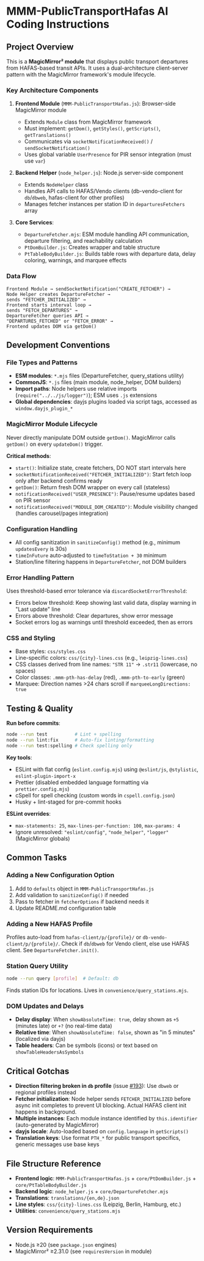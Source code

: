 # MMM-PublicTransportHafas AI Coding Instructions

## Project Overview

This is a **MagicMirror² module** that displays public transport departures from HAFAS-based transit APIs. It uses a dual-architecture client-server pattern with the MagicMirror framework's module lifecycle.

### Key Architecture Components

1. **Frontend Module** (`MMM-PublicTransportHafas.js`): Browser-side MagicMirror module
   - Extends `Module` class from MagicMirror framework
   - Must implement: `getDom()`, `getStyles()`, `getScripts()`, `getTranslations()`
   - Communicates via `socketNotificationReceived()` / `sendSocketNotification()`
   - Uses global variable `UserPresence` for PIR sensor integration (must use `var`)

2. **Backend Helper** (`node_helper.js`): Node.js server-side component
   - Extends `NodeHelper` class
   - Handles API calls to HAFAS/Vendo clients (db-vendo-client for `db`/`dbweb`, hafas-client for other profiles)
   - Manages fetcher instances per station ID in `departuresFetchers` array

3. **Core Services**:
   - `DepartureFetcher.mjs`: ESM module handling API communication, departure filtering, and reachability calculation
   - `PtDomBuilder.js`: Creates wrapper and table structure
   - `PtTableBodyBuilder.js`: Builds table rows with departure data, delay coloring, warnings, and marquee effects

### Data Flow

```text
Frontend Module → sendSocketNotification("CREATE_FETCHER") →
Node Helper creates DepartureFetcher →
sends "FETCHER_INITIALIZED" →
Frontend starts interval loop →
sends "FETCH_DEPARTURES" →
DepartureFetcher queries API →
"DEPARTURES_FETCHED" or "FETCH_ERROR" →
Frontend updates DOM via getDom()
```

## Development Conventions

### File Types and Patterns

- **ESM modules**: `*.mjs` files (DepartureFetcher, query_stations utility)
- **CommonJS**: `*.js` files (main module, node_helper, DOM builders)
- **Import paths**: Node helpers use relative imports (`require("../../js/logger")`); ESM uses `.js` extensions
- **Global dependencies**: dayjs plugins loaded via script tags, accessed as `window.dayjs_plugin_*`

### MagicMirror Module Lifecycle

Never directly manipulate DOM outside `getDom()`. MagicMirror calls `getDom()` on every `updateDom()` trigger.

**Critical methods**:

- `start()`: Initialize state, create fetchers, DO NOT start intervals here
- `socketNotificationReceived("FETCHER_INITIALIZED")`: Start fetch loop only after backend confirms ready
- `getDom()`: Return fresh DOM wrapper on every call (stateless)
- `notificationReceived("USER_PRESENCE")`: Pause/resume updates based on PIR sensor
- `notificationReceived("MODULE_DOM_CREATED")`: Module visibility changed (handles carousel/pages integration)

### Configuration Handling

- All config sanitization in `sanitizeConfig()` method (e.g., minimum `updatesEvery` is 30s)
- `timeInFuture` auto-adjusted to `timeToStation + 30` minimum
- Station/line filtering happens in `DepartureFetcher`, not DOM builders

### Error Handling Pattern

Uses threshold-based error tolerance via `discardSocketErrorThreshold`:

- Errors below threshold: Keep showing last valid data, display warning in "Last update" line
- Errors above threshold: Clear departures, show error message
- Socket errors log as warnings until threshold exceeded, then as errors

### CSS and Styling

- Base styles: `css/styles.css`
- Line-specific colors: `css/{city}-lines.css` (e.g., `leipzig-lines.css`)
- CSS classes derived from line names: `"STR 11"` → `.str11` (lowercase, no spaces)
- Color classes: `.mmm-pth-has-delay` (red), `.mmm-pth-to-early` (green)
- Marquee: Direction names >24 chars scroll if `marqueeLongDirections: true`

## Testing & Quality

**Run before commits**:

```bash
node --run test          # Lint + spelling
node --run lint:fix      # Auto-fix linting/formatting
node --run test:spelling # Check spelling only
```

**Key tools**:

- ESLint with flat config (`eslint.config.mjs`) using `@eslint/js`, `@stylistic`, `eslint-plugin-import-x`
- Prettier (disabled embedded language formatting via `prettier.config.mjs`)
- cSpell for spell checking (custom words in `cspell.config.json`)
- Husky + lint-staged for pre-commit hooks

**ESLint overrides**:

- `max-statements: 25`, `max-lines-per-function: 100`, `max-params: 4`
- Ignore unresolved: `"eslint/config"`, `"node_helper"`, `"logger"` (MagicMirror globals)

## Common Tasks

### Adding a New Configuration Option

1. Add to `defaults` object in `MMM-PublicTransportHafas.js`
2. Add validation to `sanitizeConfig()` if needed
3. Pass to fetcher in `fetcherOptions` if backend needs it
4. Update README.md configuration table

### Adding a New HAFAS Profile

Profiles auto-load from `hafas-client/p/{profile}/` or `db-vendo-client/p/{profile}/`. Check if `db`/`dbweb` for Vendo client, else use HAFAS client. See `DepartureFetcher.init()`.

### Station Query Utility

```bash
node --run query [profile]  # Default: db
```

Finds station IDs for locations. Lives in `convenience/query_stations.mjs`.

### DOM Updates and Delays

- **Delay display**: When `showAbsoluteTime: true`, delay shown as `+5` (minutes late) or `+?` (no real-time data)
- **Relative time**: When `showAbsoluteTime: false`, shown as "in 5 minutes" (localized via dayjs)
- **Table headers**: Can be symbols (icons) or text based on `showTableHeadersAsSymbols`

## Critical Gotchas

- **Direction filtering broken in `db` profile** (issue [#193](https://github.com/KristjanESPERANTO/MMM-PublicTransportHafas/issues/193)): Use `dbweb` or regional profiles instead
- **Fetcher initialization**: Node helper sends `FETCHER_INITIALIZED` before async init completes to prevent UI blocking. Actual HAFAS client init happens in background.
- **Multiple instances**: Each module instance identified by `this.identifier` (auto-generated by MagicMirror)
- **dayjs locale**: Auto-loaded based on `config.language` in `getScripts()`
- **Translation keys**: Use format `PTH_*` for public transport specifics, generic messages use base keys

## File Structure Reference

- **Frontend logic**: `MMM-PublicTransportHafas.js` + `core/PtDomBuilder.js` + `core/PtTableBodyBuilder.js`
- **Backend logic**: `node_helper.js` + `core/DepartureFetcher.mjs`
- **Translations**: `translations/{en,de}.json`
- **Line styles**: `css/{city}-lines.css` (Leipzig, Berlin, Hamburg, etc.)
- **Utilities**: `convenience/query_stations.mjs`

## Version Requirements

- Node.js ≥20 (see `package.json` engines)
- MagicMirror² ≥2.31.0 (see `requiresVersion` in module)

